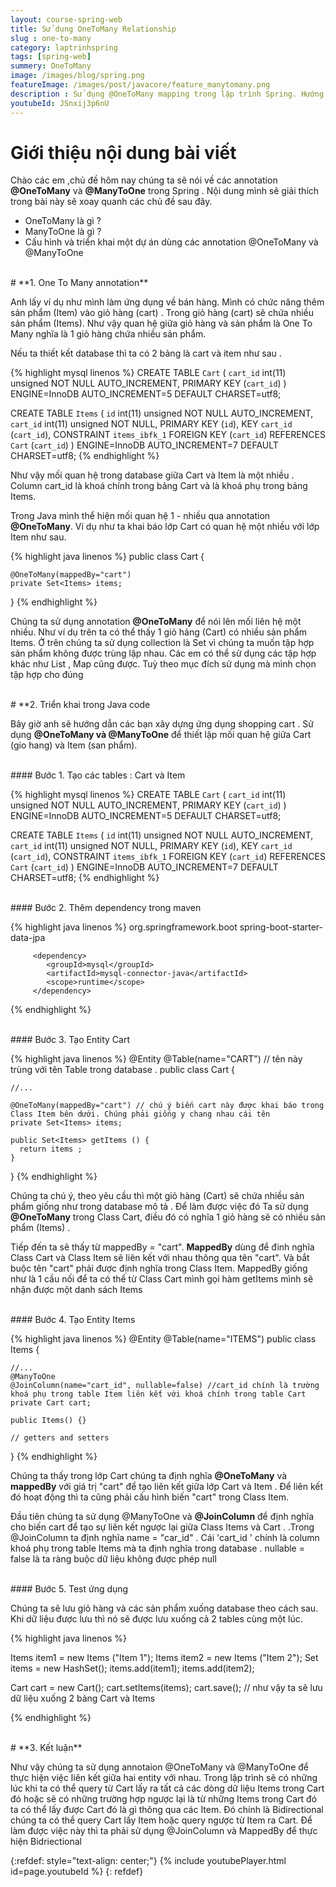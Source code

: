 ```yaml
---
layout: course-spring-web
title: Sử dụng OneToMany Relationship
slug : one-to-many
category: laptrinhspring
tags: [spring-web]
summery: OneToMany 
image: /images/blog/spring.png
featureImage: /images/post/javacore/feature_manytomany.png
description : Sử dụng @OneToMany mapping trong lập trình Spring. Hướng dẫn sử dụng annotation @onetomany trong spring data jpa.
youtubeId: JSnxij3p6nU
---
```


# **Giới thiệu nội dung bài viết**

Chào các em ,chủ đề hôm nay chúng ta sẽ nói về các annotation <b>@OneToMany</b> và <b>@ManyToOne</b> trong Spring  .
Nội dung mình sẽ giải thích trong bài này sẽ xoay quanh các chủ đề sau đây.

- OneToMany là gì  ?
- ManyToOne là gì ?
- Cấu hình và triển khai một dự án dùng các annotation @OneToMany và @ManyToOne

<br>
# **1. One To Many annotation**

Anh lấy ví dụ như mình làm ứng dụng về bán hàng. Mình có chức năng thêm sản phẩm (Item)  vào  giỏ hàng (cart) .
Trong giỏ hàng (cart) sẽ chứa nhiều sản phẩm (Items). Như vậy quan hệ giữa giỏ hàng và sản phẩm  là One To Many nghĩa là 1 giỏ hàng chứa nhiều sản  phẩm.

Nếu ta thiết kết database thì ta có 2 bảng là cart và item như sau .

{% highlight mysql  linenos %}
CREATE TABLE `Cart` (
  `cart_id` int(11) unsigned NOT NULL AUTO_INCREMENT,
  PRIMARY KEY (`cart_id`)
) ENGINE=InnoDB AUTO_INCREMENT=5 DEFAULT CHARSET=utf8;

CREATE TABLE `Items` (
  `id` int(11) unsigned NOT NULL AUTO_INCREMENT,
  `cart_id` int(11) unsigned NOT NULL,
  PRIMARY KEY (`id`),
  KEY `cart_id` (`cart_id`),
  CONSTRAINT `items_ibfk_1` FOREIGN KEY (`cart_id`) REFERENCES `Cart` (`cart_id`)
) ENGINE=InnoDB AUTO_INCREMENT=7 DEFAULT CHARSET=utf8;
{% endhighlight %}


Như vậy mối quan hệ trong database giữa Cart và Item là một nhiều . Column cart_id là khoá chính trong bảng Cart và là khoá phụ trong bảng Items.

Trong Java mình thể hiện mối quan hệ 1 - nhiều qua annotation <b>@OneToMany</b>. Ví dụ như ta khai báo lớp Cart có quan hệ một nhiều với lớp Item như sau.

{% highlight java   linenos %}
public class Cart {

    @OneToMany(mappedBy="cart")
    private Set<Items> items;

}
{% endhighlight %}

Chúng ta sử dụng annotation <b>@OneToMany</b> để nói lên mối liên hệ một nhiều. Như ví dụ trên ta có thể thấy 1 giỏ hảng (Cart) có nhiều sản phẩm Items. Ở trên chúng ta sử dụng collection là Set vì chúng ta muốn tập hợp sản phẩm không được trùng lập nhau. Các em có thể sử dụng các tập hợp khác như List , Map cũng được. Tuỳ theo mục đích sử dụng mà mình chọn tập hợp cho đúng

<br>
# **2. Triển khai trong Java code

Bây giờ anh sẽ hướng dẫn các bạn xây dựng ứng dụng shopping cart . Sử dụng <b>@OneToMany và @ManyToOne</b> để thiết lập mối quan hệ giữa
Cart (gio hang) và Item (san phẩm).

<br>
#### Bước 1. Tạo các tables : Cart và Item

{% highlight mysql  linenos %}
CREATE TABLE `Cart` (
  `cart_id` int(11) unsigned NOT NULL AUTO_INCREMENT,
  PRIMARY KEY (`cart_id`)
) ENGINE=InnoDB AUTO_INCREMENT=5 DEFAULT CHARSET=utf8;

CREATE TABLE `Items` (
  `id` int(11) unsigned NOT NULL AUTO_INCREMENT,
  `cart_id` int(11) unsigned NOT NULL,
  PRIMARY KEY (`id`),
  KEY `cart_id` (`cart_id`),
  CONSTRAINT `items_ibfk_1` FOREIGN KEY (`cart_id`) REFERENCES `Cart` (`cart_id`)
) ENGINE=InnoDB AUTO_INCREMENT=7 DEFAULT CHARSET=utf8;
{% endhighlight %}

<br>
#### Bước 2. Thêm dependency trong maven

{% highlight java linenos %}
        <dependency>
            <groupId>org.springframework.boot</groupId>
            <artifactId>spring-boot-starter-data-jpa</artifactId>
        </dependency>

         <dependency>
            <groupId>mysql</groupId>
            <artifactId>mysql-connector-java</artifactId>
            <scope>runtime</scope>
         </dependency>

{% endhighlight %}

<br>
#### Bước 3. Tạo Entity Cart

{% highlight java   linenos %}
@Entity
@Table(name="CART") // tên này trùng với tên Table trong database .
public class Cart {

    //...

    @OneToMany(mappedBy="cart") // chú ý biến cart này được khai báo trong Class Item bên dưới. Chúng phải giống y chang nhau cái tên
    private Set<Items> items;

    public Set<Items> getItems () {
      return items ;
    }
}
{% endhighlight %}

Chúng ta chú ý, theo yêu cầu thì một giỏ hàng (Cart) sẽ chứa nhiều sản phẩm giống như trong database mô tả . Để làm được việc đó
Ta sử dụng <b>@OneToMany</b> trong Class Cart, điều đó có nghĩa 1 giỏ hàng sẽ có nhiều sản phẩm (Items) .

Tiếp đến ta sẽ thấy từ mappedBy = "cart". <b>MappedBy</b> dùng để đinh nghĩa Class Cart và Class Item sẽ liên kết với nhau thông qua tên "cart".
Và bắt buộc tên "cart" phải được định nghĩa trong Class Item. MappedBy giống như là 1 cầu nối để ta có thể từ Class Cart mình gọi hàm getItems mình sẽ nhận được một danh sách Items

<br>
#### Bước 4. Tạo Entity Items

{% highlight java   linenos %}
@Entity
@Table(name="ITEMS")
public class Items {

    //...
    @ManyToOne
    @JoinColumn(name="cart_id", nullable=false) //cart_id chính là trường khoá phụ trong table Item liên kết với khoá chính trong table Cart
    private Cart cart;

    public Items() {}

    // getters and setters
}
{% endhighlight %}

Chúng ta thấy trong lớp Cart chúng ta định nghĩa <b>@OneToMany</b> và <b>mappedBy</b> với  giá trị "cart" để tạo liên kết giữa lớp Cart và Item  . Để liên kết
đó hoạt động thì ta cũng phải cấu hình biến "cart" trong Class Item.

Đầu tiên chúng ta sử dụng  @ManyToOne và <b>@JoinColumn</b> để định nghĩa cho biến cart để tạo sự liên kết ngược lại  giữa Class Items và Cart  .
.Trong @JoinColumn ta định nghĩa name = "car_id" . Cái 'cart_id ' chính là  column khoá phụ trong table Items mà ta định nghĩa trong database . nullable = false là ta ràng buộc dữ liệu không được phép null

<br>
#### Bước 5. Test ứng dụng

Chúng ta sẽ lưu giỏ hàng và các sản phẩm xuống database theo cách sau. Khi dữ liệu được lưu thì nó sẽ được lưu xuống cả 2 tables cùng một lúc.


{% highlight java   linenos %}

 Items item1 = new Items ("Item 1");
 Items item2 = new Items ("Item 2");
 Set<Items> items = new HashSet<Items>();
 items.add(item1);
 items.add(item2);

 Cart cart = new Cart();
 cart.setItems(items);
 cart.save(); // như vậy ta sẽ lưu dữ liệu xuống 2 bảng Cart và Items


{% endhighlight %}

<br>
# **3. Kết luận**

Như vậy chúng ta sử dụng annotaion @OneToMany và @ManyToOne để thực hiện việc liên kết giữa hai entity với nhau. Trong lập trình sẽ có những lúc khi ta có thể query từ Cart lấy ra tất cả các dòng dữ liệu Items trong Cart đó hoặc sẽ có những trường hợp ngược lại là từ những Items trong Cart đó ta có thể lấy được Cart đó là gì thông qua các Item. Đó chính là Bidirectional chúng ta có thể query Cart lấy Item hoặc query ngược từ Item ra Cart. Để làm được việc này thì ta phải sử dụng @JoinColumn và MappedBy để thực hiện Bidriectional 


{:refdef: style="text-align: center;"}
{% include youtubePlayer.html id=page.youtubeId %}
{: refdef}